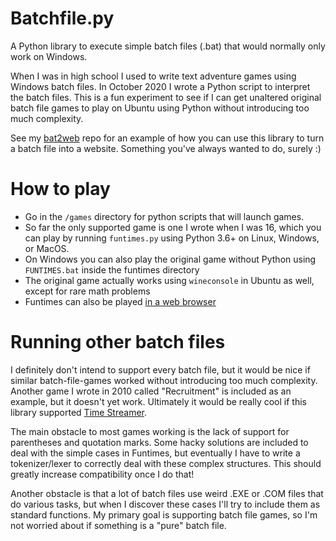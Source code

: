 # Batchfile.py
A Python library to execute simple batch files (.bat) that would normally only work on Windows.

When I was in high school I used to write text adventure games using Windows batch files. In October 2020 I wrote a Python script to interpret the batch files. This is a fun experiment to see if I can get unaltered original batch file games to play on Ubuntu using Python without introducing too much complexity.

See my [bat2web](https://github.com/tassaron2/bat2web) repo for an example of how you can use this library to turn a batch file into a website. Something you've always wanted to do, surely :)

# How to play
* Go in the `/games` directory for python scripts that will launch games.
* So far the only supported game is one I wrote when I was 16, which you can play by running `funtimes.py` using Python 3.6+ on Linux, Windows, or MacOS.
* On Windows you can also play the original game without Python using `FUNTIMES.bat` inside the funtimes directory
* The original game actually works using `wineconsole` in Ubuntu as well, except for rare math problems
* Funtimes can also be played [in a web browser](http://bat.tassaron.com)

# Running other batch files
I definitely don't intend to support every batch file, but it would be nice if similar batch-file-games worked without introducing too much complexity. Another game I wrote in 2010 called "Recruitment" is included as an example, but it doesn't yet work. Ultimately it would be really cool if this library supported [Time Streamer](https://everything2.com/title/Time+Streamer).

The main obstacle to most games working is the lack of support for parentheses and quotation marks. Some hacky solutions are included to deal with the simple cases in Funtimes, but eventually I have to write a tokenizer/lexer to correctly deal with these complex structures. This should greatly increase compatibility once I do that!

Another obstacle is that a lot of batch files use weird .EXE or .COM files that do various tasks, but when I discover these cases I'll try to include them as standard functions. My primary goal is supporting batch file games, so I'm not worried about if something is a "pure" batch file.
